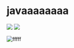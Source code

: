 # javaaaaaaaa

<a href="https://codeclimate.com/github/radhwenkkkkkk/javaaaaaaaa/maintainability"><img src="https://api.codeclimate.com/v1/badges/a2970946180f7c35719a/maintainability" /></a>
<a href="https://codeclimate.com/github/radhwenkkkkkk/javaaaaaaaa/test_coverage"><img src="https://api.codeclimate.com/v1/badges/a2970946180f7c35719a/test_coverage" /></a>




![fffff](https://user-images.githubusercontent.com/76172733/102509586-fda24e80-4086-11eb-84a8-096f3c101bd5.PNG)



